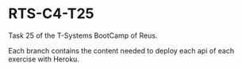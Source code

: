 # RTS-C4-T25
Task 25 of the T-Systems BootCamp of Reus.

Each branch contains the content needed to deploy each api of each exercise with Heroku.
